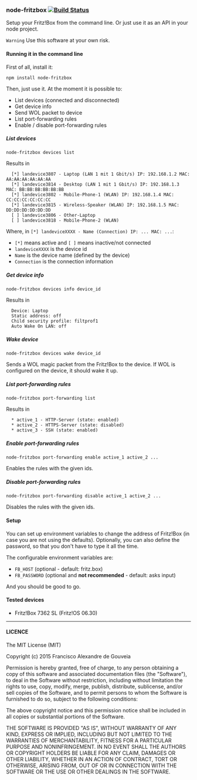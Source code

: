 ### node-fritzbox [![Build Status](https://travis-ci.org/franciscogouveia/node-fritzbox.svg?branch=master)](https://travis-ci.org/franciscogouveia/node-fritzbox)

Setup your Fritz!Box from the command line. Or just use it as an API in your node project.

`Warning` Use this software at your own risk.

#### Running it in the command line

First of all, install it:

```
npm install node-fritzbox
```

Then, just use it. At the moment it is possible to:

* List devices (connected and disconnected)
* Get device info
* Send WOL packet to device
* List port-forwarding rules
* Enable / disable port-forwarding rules


##### List devices

```
node-fritzbox devices list
```

Results in

```
  [*] landevice3807 - Laptop (LAN 1 mit 1 Gbit/s) IP: 192.168.1.2 MAC: AA:AA:AA:AA:AA:AA
  [*] landevice3814 - Desktop (LAN 1 mit 1 Gbit/s) IP: 192.168.1.3 MAC: BB:BB:BB:BB:BB:BB
  [*] landevice3802 - Mobile-Phone-1 (WLAN) IP: 192.168.1.4 MAC: CC:CC:CC:CC:CC:CC
  [*] landevice3815 - Wireless-Speaker (WLAN) IP: 192.168.1.5 MAC: DD:DD:DD:DD:DD:DD
  [ ] landevice3806 - Other-Laptop
  [ ] landevice3818 - Mobile-Phone-2 (WLAN)
```

Where, in `[*] landeviceXXXX - Name (Connection) IP: ... MAC: ...`:

* `[*]` means active and `[ ]` means inactive/not connected
* `landeviceXXXX` is the device id
* `Name` is the device name (defined by the device)
* `Connection` is the connection information

##### Get device info

```
node-fritzbox devices info device_id
```

Results in

```
  Device: Laptop
  Static address: off
  Child security profile: filtprof1
  Auto Wake On LAN: off
```

##### Wake device

```
node-fritzbox devices wake device_id
```

Sends a WOL magic packet from the Fritz!Box to the device. If WOL is configured on the device, it should wake it up.

##### List port-forwarding rules

```
node-fritzbox port-forwarding list
```

Results in

```
  * active_1 - HTTP-Server (state: enabled)
  * active_2 - HTTPS-Server (state: disabled)
  * active_3 - SSH (state: enabled)
```

##### Enable port-forwarding rules

```
node-fritzbox port-forwarding enable active_1 active_2 ...
```

Enables the rules with the given ids.

##### Disable port-forwarding rules

```
node-fritzbox port-forwarding disable active_1 active_2 ...
```

Disables the rules with the given ids.


#### Setup

You can set up environment variables to change the address of Fritz!Box (in case you are not using the defaults). Optionally, you can also define the password, so that you don't have to type it all the time.

The configurable environment variables are:

* `FB_HOST` (optional - default: fritz.box)
* `FB_PASSWORD` (optional and **not recommended** - default: asks input)

And you should be good to go.


#### Tested devices

* Fritz!Box 7362 SL (Fritz!OS 06.30)

----

#### LICENCE

The MIT License (MIT)

Copyright (c) 2015 Francisco Alexandre de Gouveia

Permission is hereby granted, free of charge, to any person obtaining a copy
of this software and associated documentation files (the "Software"), to deal
in the Software without restriction, including without limitation the rights
to use, copy, modify, merge, publish, distribute, sublicense, and/or sell
copies of the Software, and to permit persons to whom the Software is
furnished to do so, subject to the following conditions:

The above copyright notice and this permission notice shall be included in all
copies or substantial portions of the Software.

THE SOFTWARE IS PROVIDED "AS IS", WITHOUT WARRANTY OF ANY KIND, EXPRESS OR
IMPLIED, INCLUDING BUT NOT LIMITED TO THE WARRANTIES OF MERCHANTABILITY,
FITNESS FOR A PARTICULAR PURPOSE AND NONINFRINGEMENT. IN NO EVENT SHALL THE
AUTHORS OR COPYRIGHT HOLDERS BE LIABLE FOR ANY CLAIM, DAMAGES OR OTHER
LIABILITY, WHETHER IN AN ACTION OF CONTRACT, TORT OR OTHERWISE, ARISING FROM,
OUT OF OR IN CONNECTION WITH THE SOFTWARE OR THE USE OR OTHER DEALINGS IN THE
SOFTWARE.
